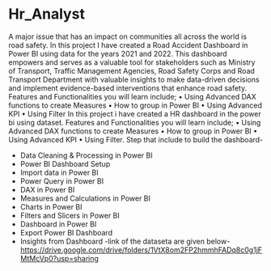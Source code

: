 # Hr_Analyst
A major issue that has an impact on communities all across the world is road safety. In this project I have created a Road Accident Dashboard in Power BI using data for the years 2021 and 2022. This dashboard empowers and serves as a valuable tool for stakeholders such as Ministry of Transport, Traffic Management Agencies, Road Safety Corps and Road Transport Department with valuable insights to make data-driven decisions and implement evidence-based interventions that enhance road safety. Features and Functionalities you will learn include; • Using Advanced DAX functions to create Measures • How to group in Power BI • Using Advanced KPI • Using Filter
In this project i have created a HR dashboard in the power bi using dataset. Features and Functionalities you will learn include; • Using Advanced DAX functions to create Measures • How to group in Power BI • Using Advanced KPI • Using Filter. Step that include to  build the dashboard-
- Data Cleaning & Processing in Power BI
- Power BI Dashboard Setup
- Import data in Power BI
- Power Query in Power BI
- DAX in Power BI
- Measures and Calculations in Power BI
- Charts in Power BI
- Filters and Slicers in Power BI
- Dashboard in Power BI 
- Export Power BI Dashboard
- Insights from Dashboard
-link of the dataseta are given below-
https://drive.google.com/drive/folders/1VtX8om2FP2hmmhFADq8c0g1jFMtMcVp0?usp=sharing

